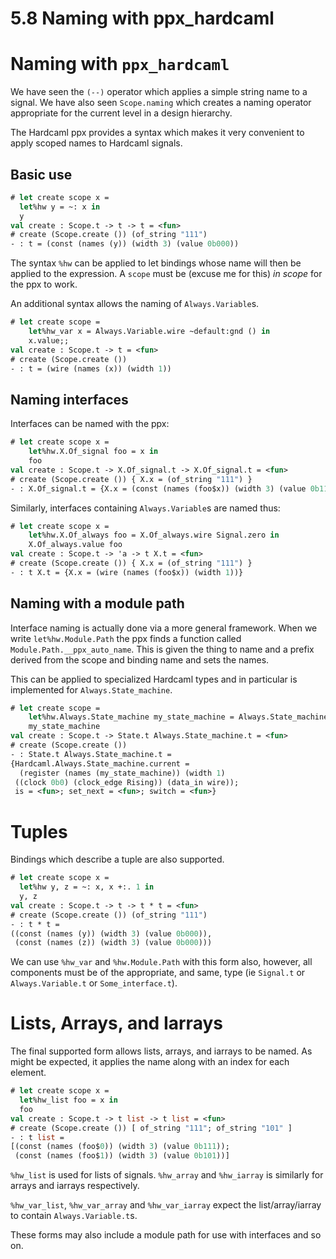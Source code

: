 # 5.8 Naming with ppx_hardcaml

<!--
```ocaml
# open Base
# open Hardcaml
# open Signal
```

-->
# Naming with `ppx_hardcaml`

We have seen the `(--)` operator which applies a simple string name to a signal. We have
also seen `Scope.naming` which creates a naming operator appropriate for the current level
in a design hierarchy.

The Hardcaml ppx provides a syntax which makes it very convenient to apply scoped names to
Hardcaml signals.

## Basic use

```ocaml
# let create scope x =
  let%hw y = ~: x in
  y
val create : Scope.t -> t -> t = <fun>
# create (Scope.create ()) (of_string "111")
- : t = (const (names (y)) (width 3) (value 0b000))
```

The syntax `%hw` can be applied to let bindings whose name will then be applied to the
expression. A `scope` must be (excuse me for this) _in scope_ for the ppx to work.

An additional syntax allows the naming of `Always.Variable`s.

```ocaml
# let create scope =
    let%hw_var x = Always.Variable.wire ~default:gnd () in
    x.value;;
val create : Scope.t -> t = <fun>
# create (Scope.create ())
- : t = (wire (names (x)) (width 1))
```

## Naming interfaces

Interfaces can be named with the ppx:

<!--
```ocaml
module X = struct type 'a t = { x : 'a }[@@deriving hardcaml] end;;
```
-->

```ocaml
# let create scope x =
    let%hw.X.Of_signal foo = x in
    foo
val create : Scope.t -> X.Of_signal.t -> X.Of_signal.t = <fun>
# create (Scope.create ()) { X.x = (of_string "111") }
- : X.Of_signal.t = {X.x = (const (names (foo$x)) (width 3) (value 0b111))}
```

Similarly, interfaces containing `Always.Variable`s are named thus:

```ocaml
# let create scope x =
    let%hw.X.Of_always foo = X.Of_always.wire Signal.zero in
    X.Of_always.value foo
val create : Scope.t -> 'a -> t X.t = <fun>
# create (Scope.create ()) { X.x = (of_string "111") }
- : t X.t = {X.x = (wire (names (foo$x)) (width 1))}
```

## Naming with a module path

Interface naming is actually done via a more general framework. When we write
`let%hw.Module.Path` the ppx finds a function called `Module.Path.__ppx_auto_name`. This
is given the thing to name and a prefix derived from the scope and binding name and
sets the names.

This can be applied to specialized Hardcaml types and in particular is implemented for
`Always.State_machine`.

<!--
```ocaml
# module State = struct type t = A [@@deriving sexp_of, compare, enumerate] end;;
module State :
  sig
    type t = A
    val sexp_of_t : t -> Sexp.t
    val compare : t -> t -> int
    val all : t list
  end
# let spec = Reg_spec.create ~clock:gnd ()
val spec : Reg_spec.t = <abstr>
```
-->

```ocaml
# let create scope =
    let%hw.Always.State_machine my_state_machine = Always.State_machine.create (module State) spec in
    my_state_machine
val create : Scope.t -> State.t Always.State_machine.t = <fun>
# create (Scope.create ())
- : State.t Always.State_machine.t =
{Hardcaml.Always.State_machine.current =
  (register (names (my_state_machine)) (width 1)
 ((clock 0b0) (clock_edge Rising)) (data_in wire));
 is = <fun>; set_next = <fun>; switch = <fun>}
```

# Tuples

Bindings which describe a tuple are also supported.

```ocaml
# let create scope x =
  let%hw y, z = ~: x, x +:. 1 in
  y, z
val create : Scope.t -> t -> t * t = <fun>
# create (Scope.create ()) (of_string "111")
- : t * t =
((const (names (y)) (width 3) (value 0b000)),
 (const (names (z)) (width 3) (value 0b000)))
```

We can use `%hw_var` and `%hw.Module.Path` with this form also, however, all components
must be of the appropriate, and same, type (ie `Signal.t` or `Always.Variable.t` or
`Some_interface.t`).

# Lists, Arrays, and Iarrays

The final supported form allows lists, arrays, and iarrays to be named. As might be
expected, it applies the name along with an index for each element.

```ocaml
# let create scope x =
  let%hw_list foo = x in
  foo
val create : Scope.t -> t list -> t list = <fun>
# create (Scope.create ()) [ of_string "111"; of_string "101" ]
- : t list =
[(const (names (foo$0)) (width 3) (value 0b111));
 (const (names (foo$1)) (width 3) (value 0b101))]
```

`%hw_list` is used for lists of signals.  `%hw_array` and `%hw_iarray` is similarly for
arrays and iarrays respectively.

`%hw_var_list`, `%hw_var_array` and `%hw_var_iarray` expect the list/array/iarray to
contain `Always.Variable.t`s.

These forms may also include a module path for use with interfaces and so on.
